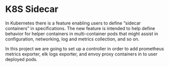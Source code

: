 # K8S Sidecar

In Kubernetes there is a feature enabling users to define
“sidecar containers” in specifications.
The new feature is intended to help define behavior for helper
containers in multi-container pods that might assist in
configuration, networking, log and metrics collection, and so on.

In this project we are going to set up a controller in order to add
prometheus metrics exporter, elk logs exporter, and envoy proxy containers
in to user deployed pods.

